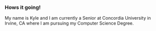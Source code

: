 ### Hows it going!

My name is Kyle and I am currently a Senior at Concordia University in Irvine, CA where I am pursuing my Computer Science Degree. 
